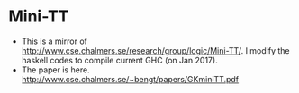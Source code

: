 # Mini-TT
- This is a mirror of http://www.cse.chalmers.se/research/group/logic/Mini-TT/. I modify the haskell codes to compile current GHC (on Jan 2017).
- The paper is here. http://www.cse.chalmers.se/~bengt/papers/GKminiTT.pdf
